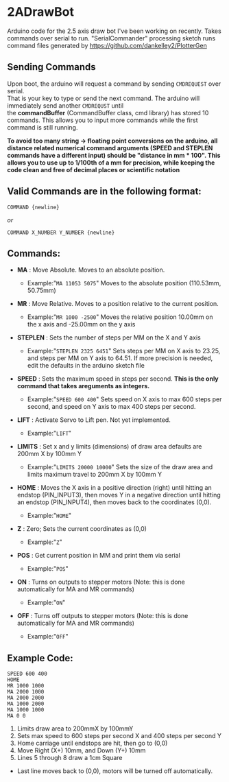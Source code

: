# 2ADrawBot
Arduino code for the 2.5 axis draw bot I've been working on recently. Takes commands over serial to run. "SerialCommander" processing sketch runs command files generated by https://github.com/dankelley2/PlotterGen

## Sending Commands

  Upon boot, the arduino will request a command by sending `CMDREQUEST` over serial.  
  That is your key to type or send the next command. The arduino will immediately send another `CMDREQUST` until  
  the **commandBuffer** (CommandBuffer class, cmd library) has stored 10 commands. This allows you to input more commands while the first command is still running.

**To avoid too many string -> floating point conversions on the arduino, all distance related numerical command arguments (SPEED and STEPLEN commands have a different input) should be "distance in mm * 100". This allows you to use up to 1/100th of a mm for precision, while keeping the code clean and free of decimal places or scientific notation**

## Valid Commands are in the following format:


`COMMAND {newline}`

*or*
  
`COMMAND X_NUMBER Y_NUMBER {newline}`

## Commands:

* **MA** : Move Absolute. Moves to an absolute position.
  * Example:"`MA 11053 5075`" Moves to the absolute position (110.53mm, 50.75mm)
  
* **MR** : Move Relative. Moves to a position relative to the current position.
  * Example:"`MR 1000 -2500`" Moves the relative position 10.00mm on the x axis and -25.00mm on the y axis
  
* **STEPLEN** : Sets the number of steps per MM on the X and Y axis
  * Example:"`STEPLEN 2325 6451`" Sets steps per MM on X axis to 23.25, and steps per MM on Y axis to 64.51. If more precision is needed, edit the defaults in the arduino sketch file
  
* **SPEED** : Sets the maximum speed in steps per second. **This is the only command that takes areguments as integers.**
  * Example:"`SPEED 600 400`" Sets speed on X axis to max 600 steps per second, and speed on Y axis to max 400 steps per second.
  
* **LIFT** : Activate Servo to Lift pen. Not yet implemented.
  * Example:"`LIFT`"
  
* **LIMITS** : Set x and y limits (dimensions) of draw area defaults are 200mm X by 100mm Y
  * Example:"`LIMITS 20000 10000`" Sets the size of the draw area and limits maximum travel to 200mm X by 100mm Y
  
* **HOME** : Moves the X axis in a positive direction (right) until hitting an endstop (PIN_INPUT3), then moves Y in a negative direction until hitting an endstop (PIN_INPUT4), then moves back to the coordinates (0,0).
  * Example:"`HOME`"
  
* **Z** : Zero; Sets the current coordinates as (0,0)
  * Example:"`Z`"
  
* **POS** : Get current position in MM and print them via serial
  * Example:"`POS`"
  
* **ON** : Turns on outputs to stepper motors (Note: this is done automatically for MA and MR commands)
  * Example:"`ON`"
  
* **OFF** : Turns off outputs to stepper motors (Note: this is done automatically for MA and MR commands)
  * Example:"`OFF`"


## Example Code:


```LIMITS 20000 10000  
SPEED 600 400  
HOME  
MR 1000 1000  
MA 2000 1000  
MA 2000 2000  
MA 1000 2000  
MA 1000 1000  
MA 0 0  
```

1. Limits draw area to 200mmX by 100mmY
2. Sets max speed to 600 steps per second X and 400 steps per second Y
3. Home carriage until endstops are hit, then go to (0,0)
4. Move Right (X+) 10mm, and Down (Y+) 10mm
5. Lines 5 through 8 draw a 1cm Square
* Last line moves back to (0,0), motors will be turned off automatically.

